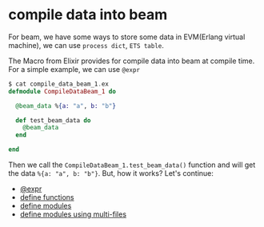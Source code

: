 # compile data into beam

For beam, we have some ways to store some data in EVM(Erlang virtual machine), we can use `process dict`, `ETS table`.

The Macro from Elixir provides for compile data into beam at compile time. For a simple example, we can use `@expr`

```elixir
$ cat compile_data_beam_1.ex
defmodule CompileDataBeam_1 do

  @beam_data %{a: "a", b: "b"}

  def test_beam_data do
    @beam_data
  end

end
```

Then we call the `CompileDataBeam_1.test_beam_data()` function and will get the data `%{a: "a", b: "b"}`. But, how it works? Let's continue:

* [@expr](./1_1_using_expr.md)
* [define functions](./1_2_def_functions.md)
* [define modules](./1_3_def_modules.md)
* [define modules using multi-files](./1_4_def_modules_split_files.md)
